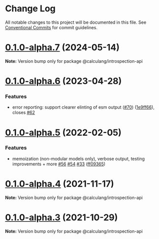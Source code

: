 # Change Log

All notable changes to this project will be documented in this file.
See [Conventional Commits](https://conventionalcommits.org) for commit guidelines.

# [0.1.0-alpha.7](https://github.com/calculang/calculang/compare/v0.1.0-alpha.6...v0.1.0-alpha.7) (2024-05-14)

**Note:** Version bump only for package @calculang/introspection-api





# [0.1.0-alpha.6](https://github.com/calculang/calculang/compare/v0.1.0-alpha.5...v0.1.0-alpha.6) (2023-04-28)


### Features

* error reporting: support clearer elinting of esm output ([#70](https://github.com/calculang/calculang/issues/70)) ([1e9ff66](https://github.com/calculang/calculang/commit/1e9ff66ea80ce7158b0e4d37da20d176b12e2d83)), closes [#62](https://github.com/calculang/calculang/issues/62)





# [0.1.0-alpha.5](https://github.com/calculang/calculang/compare/v0.1.0-alpha.4...v0.1.0-alpha.5) (2022-02-05)


### Features

* memoization (non-modular models only), verbose output, testing improvements + more [#56](https://github.com/calculang/calculang/issues/56) [#54](https://github.com/calculang/calculang/issues/54) [#33](https://github.com/calculang/calculang/issues/33) ([ff09365](https://github.com/calculang/calculang/commit/ff0936516fc0ed8cca011042bb657752a902d01c))






# [0.1.0-alpha.4](https://github.com/calculang/calculang/compare/v0.1.0-alpha.3...v0.1.0-alpha.4) (2021-11-17)

**Note:** Version bump only for package @calculang/introspection-api






# [0.1.0-alpha.3](https://github.com/calculang/calculang/compare/v0.1.0-alpha.2...v0.1.0-alpha.3) (2021-10-29)

**Note:** Version bump only for package @calculang/introspection-api
